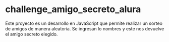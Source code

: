 # challenge_amigo_secreto_alura
Este proyecto es un desarrollo en JavaScript que permite realizar un sorteo de amigos de manera aleatoria.
Se ingresan lo nombres y este nos devuelve el amigo secreto elegido.
